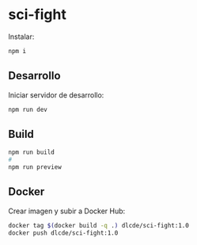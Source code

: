 # sci-fight

Instalar:

```bash
npm i
```

## Desarrollo

Iniciar servidor de desarrollo:

```bash
npm run dev
```

## Build

```bash
npm run build
#
npm run preview
```

## Docker

Crear imagen y subir a Docker Hub:

```bash
docker tag $(docker build -q .) dlcde/sci-fight:1.0
docker push dlcde/sci-fight:1.0
```
